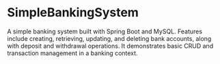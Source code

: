 # SimpleBankingSystem
A simple banking system built with Spring Boot and MySQL. Features include creating, retrieving, updating, and deleting bank accounts, along with deposit and withdrawal operations. It demonstrates basic CRUD and transaction management in a banking context.
